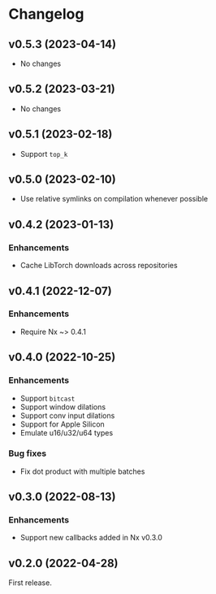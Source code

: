 # Changelog

## v0.5.3 (2023-04-14)

  * No changes

## v0.5.2 (2023-03-21)

  * No changes

## v0.5.1 (2023-02-18)

  * Support `top_k`

## v0.5.0 (2023-02-10)

  * Use relative symlinks on compilation whenever possible

## v0.4.2 (2023-01-13)

### Enhancements

  * Cache LibTorch downloads across repositories

## v0.4.1 (2022-12-07)

### Enhancements

  * Require Nx ~> 0.4.1

## v0.4.0 (2022-10-25)

### Enhancements

  * Support `bitcast`
  * Support window dilations
  * Support conv input dilations
  * Support for Apple Silicon
  * Emulate u16/u32/u64 types

### Bug fixes

  * Fix dot product with multiple batches

## v0.3.0 (2022-08-13)

### Enhancements

  * Support new callbacks added in Nx v0.3.0

## v0.2.0 (2022-04-28)

First release.

